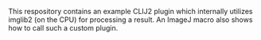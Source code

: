 This respository contains an example CLIJ2 plugin which internally utilizes imglib2 (on the CPU) for processing a result. 
An ImageJ macro also shows how to call such a custom plugin.